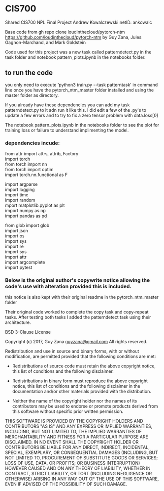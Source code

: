 
# CIS700
Shared CIS700 NPL Final Project 
Andrew Kowalczewski
netID: ankowalc

Base code from gh repo clone loudinthecloud/pytorch-ntm https://github.com/loudinthecloud/pytorch-ntm
by Guy Zana, Jules Gagnon-Marchand, and Mark Goldstein 

Code used for this project was a new task called patterndetect.py in the task folder
and notebook pattern_plots.ipynb in the notebooks folder.

## to run the code 
you only need to execute
'python3 train.py --task patterntask' in command line once you have the pytorch_ntm_master folder installed and using the master folder as directory. 

If you already have these dependencies you can add my task patterndetect.py to it adn run it like this. 
I did edit a few of the .py's to update a few errors and to try to fix a zero tensor problem with data.loss[0]

The notebook pattern_plots.ipynb in the notebooks folder to see the plot for training loss or failure to understand implimenting the model. 


### dependencies incude:  
from attr import attrs, attrib, Factory  
import torch  
from torch import nn  
from torch import optim  
import torch.nn.functional as F  
  
import argparse  
import logging  
import time  
import random  
mport matplotlib.pyplot as plt  
import numpy as np  
import pandas as pd  
  
from glob import glob  
import json  
import os  
import sys  
import re  
import sys  
import attr  
import argcomplete  
import pytest  
 
### Below is the original author's copywrite notice allowing the code's use with alteration provided this is included. 
this notice is also kept with their original readme in the pytorch_ntm_master folder

Their original code worked to complete the copy task and copy-repeat tasks. After testing both tasks I added the patterndetect task using their architecture.


BSD 3-Clause License

Copyright (c) 2017, Guy Zana <guyzana@gmail.com>
All rights reserved.

Redistribution and use in source and binary forms, with or without
modification, are permitted provided that the following conditions are met:

* Redistributions of source code must retain the above copyright notice, this
  list of conditions and the following disclaimer.

* Redistributions in binary form must reproduce the above copyright notice,
  this list of conditions and the following disclaimer in the documentation
  and/or other materials provided with the distribution.

* Neither the name of the copyright holder nor the names of its
  contributors may be used to endorse or promote products derived from
  this software without specific prior written permission.

THIS SOFTWARE IS PROVIDED BY THE COPYRIGHT HOLDERS AND CONTRIBUTORS "AS IS"
AND ANY EXPRESS OR IMPLIED WARRANTIES, INCLUDING, BUT NOT LIMITED TO, THE
IMPLIED WARRANTIES OF MERCHANTABILITY AND FITNESS FOR A PARTICULAR PURPOSE ARE
DISCLAIMED. IN NO EVENT SHALL THE COPYRIGHT HOLDER OR CONTRIBUTORS BE LIABLE
FOR ANY DIRECT, INDIRECT, INCIDENTAL, SPECIAL, EXEMPLARY, OR CONSEQUENTIAL
DAMAGES (INCLUDING, BUT NOT LIMITED TO, PROCUREMENT OF SUBSTITUTE GOODS OR
SERVICES; LOSS OF USE, DATA, OR PROFITS; OR BUSINESS INTERRUPTION) HOWEVER
CAUSED AND ON ANY THEORY OF LIABILITY, WHETHER IN CONTRACT, STRICT LIABILITY,
OR TORT (INCLUDING NEGLIGENCE OR OTHERWISE) ARISING IN ANY WAY OUT OF THE USE
OF THIS SOFTWARE, EVEN IF ADVISED OF THE POSSIBILITY OF SUCH DAMAGE.
